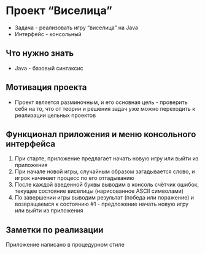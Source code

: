 # Проект “Виселица”
 - Задача - реализовать игру “виселица” на Java
 - Интерфейс - консольный

## Что нужно знать
 - Java - базовый синтаксис

## Мотивация проекта
 - Проект является разминочным, и его основная цель - проверить себя на то, что от теории и решения задач уже можно переходить к реализации цельных проектов

## Функционал приложения и меню консольного интерфейса
1) При старте, приложение предлагает начать новую игру или выйти из приложения
2) При начале новой игры, случайным образом загадывается слово, и игрок начинает процесс по его отгадыванию
3) После каждой введенной буквы выводим в консоль счётчик ошибок, текущее состояние виселицы (нарисованное ASCII символами)
4) По завершении игры выводим результат (победа или поражение) и возвращаемся к состоянию #1 - предложение начать новую игру или выйти из приложения

## Заметки по реализации
Приложение написано в процедурном стиле
